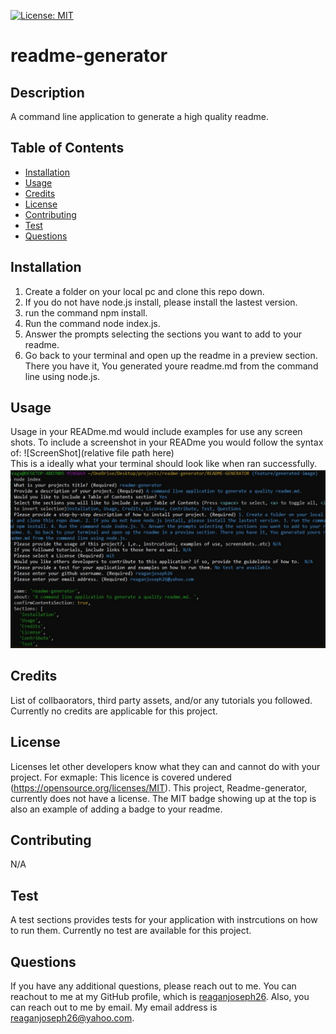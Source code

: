 [![License: MIT](https://img.shields.io/badge/License-MIT-yellow.svg)]()

  # readme-generator 

  ## Description
  A command line application to generate a high quality readme.

  ## Table of Contents
  * [Installation](#installation)
  * [Usage](#usage)
  * [Credits](#credits)
  * [License](#license)
  * [Contributing](#Contributing)
  * [Test](#test)
  * [Questions](#questions)
  

  ## Installation
  1. Create a folder on your local pc and clone this repo down. 
  2. If you do not have node.js install, please install the lastest version. 
  3. run the command npm install. 
  4. Run the command node index.js. 
  5. Answer the prompts selecting the sections you want to add to your readme. 
  6. Go back to your terminal and open up the readme in a preview section. There you have it, You generated youre readme.md from the command line using node.js.

  ## Usage
  Usage in your READme.md would include examples for use any screen shots. To include a screenshot in your READme you would follow the syntax of: ![ScreenShot](relative file path here)
  </br>
  This is a ideally what your terminal should look like when ran successfully. 
  ![ScreenShot](./dist/images/terminalexample.jpg)


  ## Credits
  List of collbaorators, third party assets, and/or any tutorials you followed.  
  Currently no credits are applicable for this project. 

  ## License
  Licenses let other developers know what they can and cannot do with your project. 
  For exmaple: This licence is covered undered (https://opensource.org/licenses/MIT).
  This project, Readme-generator, currently does not have a license. The MIT badge showing up at the top is also an example of adding a badge to your readme.
  

  ## Contributing 
  N/A

  ## Test
  A test sections provides tests for your application with instrcutions on how to run them.
  Currently no test are available for this project. 

  ## Questions
  If you have any additional questions, please reach out to me. 
  You can reachout to me at my GitHub profile, which is [reaganjoseph26](https://github.com/reaganjoseph26).
  Also, you can reach out to me by email. My email address is reaganjoseph26@yahoo.com. 
  